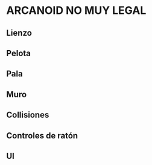 # ARCANOID NO MUY LEGAL

## Lienzo

## Pelota

## Pala

## Muro

## Collisiones

## Controles de ratón

## UI
